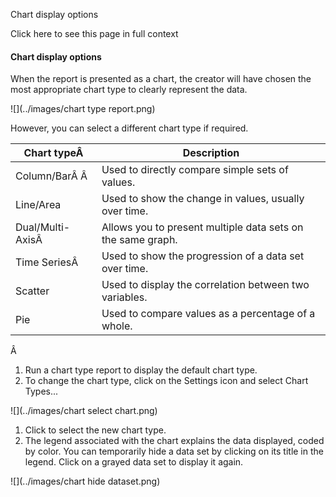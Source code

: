 Chart display options

Click here to see this page in full context

####  Chart display options

When the report is presented as a chart, the creator will have chosen the most
appropriate chart type to clearly represent the data.

![](../images/chart type report.png)

However, you can select a different chart type if required.

Chart typeÂ  |  Description   
---|---  
Column/BarÂ Â  |  Used to directly compare simple sets of values.   
Line/Area  |  Used to show the change in values, usually over time.   
Dual/Multi-AxisÂ  |  Allows you to present multiple data sets on the same graph.   
Time SeriesÂ  |  Used to show the progression of a data set over time.   
Scatter  |  Used to display the correlation between two variables.   
Pie  |  Used to compare values as a percentage of a whole.   
  
Â

  1. Run a chart type report to display the default chart type. 
  2. To change the chart type, click on the Settings icon and select Chart Types... 

![](../images/chart select chart.png)

  1. Click to select the new chart type. 
  2. The legend associated with the chart explains the data displayed, coded by color. You can temporarily hide a data set by clicking on its title in the legend. Click on a grayed data set to display it again. 

![](../images/chart hide dataset.png)

